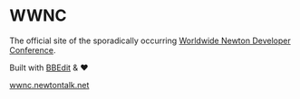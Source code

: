 # WWNC

The official site of the sporadically occurring [Worldwide Newton Developer Conference](http://wwnc.newtontalk.net/).

Built with [BBEdit](http://www.barebones.com/products/bbedit/) & ♥

[wwnc.newtontalk.net](http://wwnc.newtontalk.net/)
